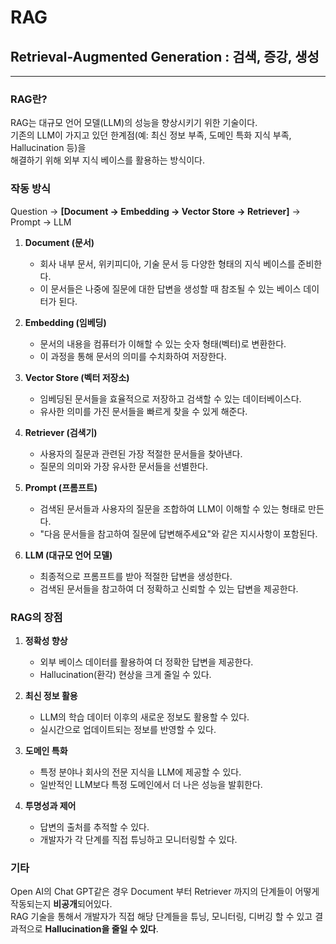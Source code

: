 # RAG
## Retrieval-Augmented Generation : 검색, 증강, 생성

---

### RAG란?
RAG는 대규모 언어 모델(LLM)의 성능을 향상시키기 위한 기술이다.  
기존의 LLM이 가지고 있던 한계점(예: 최신 정보 부족, 도메인 특화 지식 부족, Hallucination 등)을  
해결하기 위해 외부 지식 베이스를 활용하는 방식이다.

### 작동 방식
Question → **[Document → Embedding → Vector Store → Retriever]** → Prompt → LLM

1. **Document (문서)**
   - 회사 내부 문서, 위키피디아, 기술 문서 등 다양한 형태의 지식 베이스를 준비한다.
   - 이 문서들은 나중에 질문에 대한 답변을 생성할 때 참조될 수 있는 베이스 데이터가 된다.

2. **Embedding (임베딩)**
   - 문서의 내용을 컴퓨터가 이해할 수 있는 숫자 형태(벡터)로 변환한다.
   - 이 과정을 통해 문서의 의미를 수치화하여 저장한다.

3. **Vector Store (벡터 저장소)**
   - 임베딩된 문서들을 효율적으로 저장하고 검색할 수 있는 데이터베이스다.
   - 유사한 의미를 가진 문서들을 빠르게 찾을 수 있게 해준다.

4. **Retriever (검색기)**
   - 사용자의 질문과 관련된 가장 적절한 문서들을 찾아낸다.
   - 질문의 의미와 가장 유사한 문서들을 선별한다.

5. **Prompt (프롬프트)**
   - 검색된 문서들과 사용자의 질문을 조합하여 LLM이 이해할 수 있는 형태로 만든다.
   - "다음 문서들을 참고하여 질문에 답변해주세요"와 같은 지시사항이 포함된다.

6. **LLM (대규모 언어 모델)**
   - 최종적으로 프롬프트를 받아 적절한 답변을 생성한다.
   - 검색된 문서들을 참고하여 더 정확하고 신뢰할 수 있는 답변을 제공한다.

### RAG의 장점
1. **정확성 향상**
   - 외부 베이스 데이터를 활용하여 더 정확한 답변을 제공한다.
   - Hallucination(환각) 현상을 크게 줄일 수 있다.

2. **최신 정보 활용**
   - LLM의 학습 데이터 이후의 새로운 정보도 활용할 수 있다.
   - 실시간으로 업데이트되는 정보를 반영할 수 있다.

3. **도메인 특화**
   - 특정 분야나 회사의 전문 지식을 LLM에 제공할 수 있다.
   - 일반적인 LLM보다 특정 도메인에서 더 나은 성능을 발휘한다.

4. **투명성과 제어**
   - 답변의 출처를 추적할 수 있다.
   - 개발자가 각 단계를 직접 튜닝하고 모니터링할 수 있다.

### 기타
Open AI의 Chat GPT같은 경우 Document 부터 Retriever 까지의 단계들이 어떻게 작동되는지 **비공개**되어있다.  
RAG 기술을 통해서 개발자가 직접 해당 단계들을 튜닝, 모니터링, 디버깅 할 수 있고 결과적으로 **Hallucination을 줄일 수 있다**.



